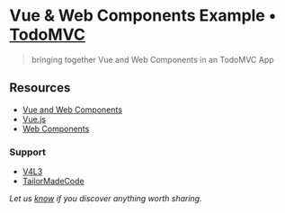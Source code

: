 # Vue & Web Components Example • [TodoMVC](http://todomvc.com)

> bringing together Vue and Web Components in an TodoMVC App
## Resources

- [Vue and Web Components](https://v3.vuejs.org/guide/web-components.html)
- [Vue.js](https://vuejs.org/)
- [Web Components](https://www.webcomponents.org/)

### Support

- [V4L3](https://github.com/V4L3)
- [TailorMadeCode](https://github.com/tailormadecode)


*Let us [know](https://github.com/tastejs/todomvc/issues) if you discover anything worth sharing.*

